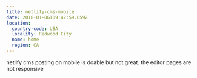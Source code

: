 ```yaml
---
title: netlify-cms-mobile
date: 2018-01-06T09:42:59.659Z
location:
  country-code: USA
  locality: Redwood City
  name: home
  region: CA
---
```


netlify cms posting on mobile is doable but not great. the editor pages are not responsive
